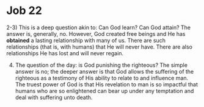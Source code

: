 # Job 22


2-3) This is a deep question akin to: Can God learn?  Can God attain?
     The answer is, generally, no.
     However, God created free beings and He has __obtained__ a lasting relationship with many of us.
     There are such relationships (that is, with humans) that He will never have.
     There are also relationships He has lost and will never regain.

4) The question of the day: is God punishing the righteous?
   The simple answer is no; the deeper answer is that God allows the suffering of the righteous as a testimony of His ability to relate to and influence man.
   The truest power of God is that His revelation to man is so impactful that humans who are so enlightened can bear up under any temptation and deal with suffering unto death.
